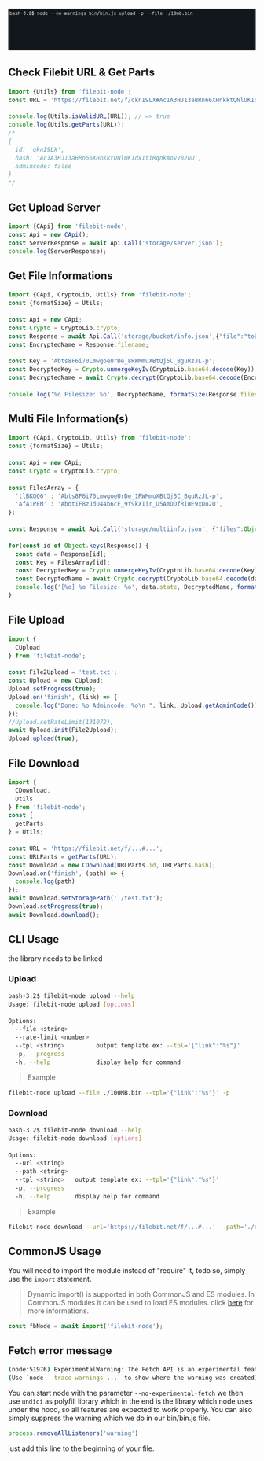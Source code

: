![](img/shell.gif)

## Check Filebit URL & Get Parts
```javascript
import {Utils} from 'filebit-node';
const URL = 'https://filebit.net/f/qknI9LX#Ac1A3HJ13aBRn66XHnkktQNlOK1dxItiRqnkAovV82uU';

console.log(Utils.isValidURL(URL)); // => true
console.log(Utils.getParts(URL));
/*
{
  id: 'qknI9LX',
  hash: 'Ac1A3HJ13aBRn66XHnkktQNlOK1dxItiRqnkAovV82uU',
  admincode: false
}
*/
```

## Get Upload Server
```javascript
import {CApi} from 'filebit-node';
const Api = new CApi();
const ServerResponse = await Api.Call('storage/server.json');
console.log(ServerResponse);
```

## Get File Informations
```javascript
import {CApi, CryptoLib, Utils} from 'filebit-node';
const {formatSize} = Utils;

const Api = new CApi;
const Crypto = CryptoLib.crypto;
const Response = await Api.Call('storage/bucket/info.json',{"file":"teBKKQ6"});
const EncryptedName = Response.filename;

const Key = 'Abts8F6i70LmwgoeUrDe_8RWMmuXBtQj5C_BguRzJL-p';
const DecryptedKey = Crypto.unmergeKeyIv(CryptoLib.base64.decode(Key));
const DecryptedName = await Crypto.decrypt(CryptoLib.base64.decode(EncryptedName), DecryptedKey.kev, DecryptedKey.iv);

console.log('%o Filesize: %o', DecryptedName, formatSize(Response.filesize));
```

## Multi File Information(s)
```javascript
import {CApi, CryptoLib, Utils} from 'filebit-node';
const {formatSize} = Utils;

const Api = new CApi;
const Crypto = CryptoLib.crypto;

const FilesArray = {
  'tlBKQQ6' : 'Abts8F6i70LmwgoeUrDe_1RWMmuXBtQj5C_BguRzJL-p',
  'AfAiPEM' : 'AbotIF8zJdU44b6cF_9f9kXIir_U5AmODfRiWE9xDo2U',
};

const Response = await Api.Call('storage/multiinfo.json', {"files":Object.keys(FilesArray)});

for(const id of Object.keys(Response)) {
  const data = Response[id];
  const Key = FilesArray[id];
  const DecryptedKey = Crypto.unmergeKeyIv(CryptoLib.base64.decode(Key));
  const DecryptedName = await Crypto.decrypt(CryptoLib.base64.decode(data.name), DecryptedKey.kev, DecryptedKey.iv);
  console.log('[%o] %o Filesize: %o', data.state, DecryptedName, formatSize(data.size));
}
```

## File Upload
```javascript
import {
  CUpload
} from 'filebit-node';

const File2Upload = 'test.txt';
const Upload = new CUpload;
Upload.setProgress(true);
Upload.on('finish', (link) => {
  console.log("Done: %o Admincode: %o\n ", link, Upload.getAdminCode())
});
//Upload.setRateLimit(131072);
await Upload.init(File2Upload);
Upload.upload(true);
```

## File Download
```javascript
import {
  CDownload,
  Utils
} from 'filebit-node';
const {
  getParts
} = Utils;

const URL = 'https://filebit.net/f/...#...';
const URLParts = getParts(URL);
const Download = new CDownload(URLParts.id, URLParts.hash);
Download.on('finish', (path) => {
  console.log(path)
});
await Download.setStoragePath('./test.txt');
Download.setProgress(true);
await Download.download();
```

## CLI Usage
the library needs to be linked
### Upload
```bash
bash-3.2$ filebit-node upload --help
Usage: filebit-node upload [options]

Options:
  --file <string>
  --rate-limit <number>
  --tpl <string>         output template ex: --tpl='{"link":"%s"}'
  -p, --progress
  -h, --help             display help for command
```
> Example
```bash
filebit-node upload --file ./100MB.bin --tpl='{"link":"%s"}' -p
```


### Download
```bash
bash-3.2$ filebit-node download --help
Usage: filebit-node download [options]

Options:
  --url <string>
  --path <string>
  --tpl <string>   output template ex: --tpl='{"link":"%s"}'
  -p, --progress
  -h, --help       display help for command
```
> Example
```bash
filebit-node download --url='https://filebit.net/f/...#...' --path='./downloaded.bin' -p --tpl='{"path":"%s"}'
```

## CommonJS Usage
You will need to import the module instead of "require" it, todo so, simply use the `import` statement.
>Dynamic import() is supported in both CommonJS and ES modules. In CommonJS modules it can be used to load ES modules.
click [here](https://nodejs.org/api/esm.html#import-expressions) for more informations.
```javascript
const fbNode = await import('filebit-node');
````

## Fetch error message
```bash
(node:51976) ExperimentalWarning: The Fetch API is an experimental feature. This feature could change at any time
(Use `node --trace-warnings ...` to show where the warning was created)
```
You can start node with the parameter `--no-experimental-fetch` we then use `undici` as polyfill library
which in the end is the library which node uses under the hood, so all features are expected to work properly.
You can also simply suppress the warning which we do in our bin/bin.js file.
```javascript
process.removeAllListeners('warning')
```
just add this line to the beginning of your file.